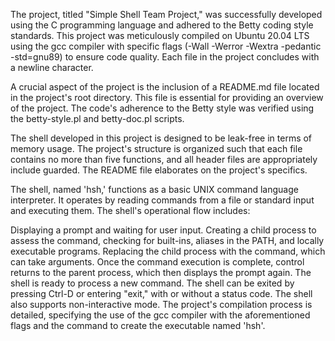 The project, titled "Simple Shell Team Project," was successfully developed using the C programming language and adhered to the Betty coding style standards. This project was meticulously compiled on Ubuntu 20.04 LTS using the gcc compiler with specific flags (-Wall -Werror -Wextra -pedantic -std=gnu89) to ensure code quality. Each file in the project concludes with a newline character.

A crucial aspect of the project is the inclusion of a README.md file located in the project's root directory. This file is essential for providing an overview of the project. The code's adherence to the Betty style was verified using the betty-style.pl and betty-doc.pl scripts.

The shell developed in this project is designed to be leak-free in terms of memory usage. The project's structure is organized such that each file contains no more than five functions, and all header files are appropriately include guarded. The README file elaborates on the project's specifics.

The shell, named 'hsh,' functions as a basic UNIX command language interpreter. It operates by reading commands from a file or standard input and executing them. The shell's operational flow includes:

Displaying a prompt and waiting for user input.
Creating a child process to assess the command, checking for built-ins, aliases in the PATH, and locally executable programs.
Replacing the child process with the command, which can take arguments.
Once the command execution is complete, control returns to the parent process, which then displays the prompt again.
The shell is ready to process a new command.
The shell can be exited by pressing Ctrl-D or entering "exit," with or without a status code.
The shell also supports non-interactive mode.
The project's compilation process is detailed, specifying the use of the gcc compiler with the aforementioned flags and the command to create the executable named 'hsh'.
